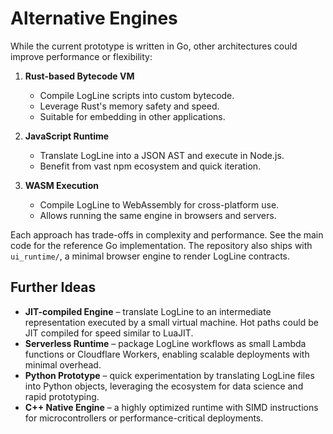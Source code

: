# Alternative Engines

While the current prototype is written in Go, other architectures could improve performance or flexibility:

1. **Rust-based Bytecode VM**
   - Compile LogLine scripts into custom bytecode.
   - Leverage Rust's memory safety and speed.
   - Suitable for embedding in other applications.

2. **JavaScript Runtime**
   - Translate LogLine into a JSON AST and execute in Node.js.
   - Benefit from vast npm ecosystem and quick iteration.

3. **WASM Execution**
   - Compile LogLine to WebAssembly for cross-platform use.
   - Allows running the same engine in browsers and servers.

Each approach has trade-offs in complexity and performance. See the main code for the reference Go implementation.
The repository also ships with `ui_runtime/`, a minimal browser engine to render LogLine contracts.


## Further Ideas

- **JIT-compiled Engine** – translate LogLine to an intermediate representation executed by a small virtual machine. Hot paths could be JIT compiled for speed similar to LuaJIT.
- **Serverless Runtime** – package LogLine workflows as small Lambda functions or Cloudflare Workers, enabling scalable deployments with minimal overhead.
- **Python Prototype** – quick experimentation by translating LogLine files into Python objects, leveraging the ecosystem for data science and rapid prototyping.
- **C++ Native Engine** – a highly optimized runtime with SIMD instructions for microcontrollers or performance-critical deployments.
